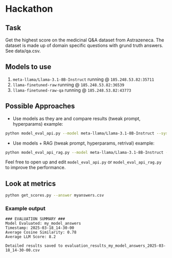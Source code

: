 # Hackathon

## Task
Get the highest score on the medicinal Q&A dataset from Astrazeneca.
The dataset is made up of domain specific questions with grund truth answers.
See data/qa.csv.

## Models to use
1) `meta-llama/Llama-3.1-8B-Instruct` running @ `185.248.53.82:35711`
2) `llama-finetuned-raw` running @ `185.248.53.82:36539`
3) `llama-finetuned-raw-qa` running @ `185.248.53.82:43773`

## Possible Approaches
* Use models as they are and compare results (tweak prompt, hyperparams) example: 
```bash
python model_eval_api.py --model meta-llama/Llama-3.1-8B-Instruct --system_prompt config/system_prompt.txt
```
* Use models + RAG (tweak prompt, hyperparams, retrival) example:
```bash 
python model_eval_api_rag.py --model meta-llama/Llama-3.1-8B-Instruct --system_prompt config/system_prompt.txt --top_k 5
```
Feel free to open up and edit `model_eval_api.py` or `model_eval_api_rag.py` to improve the performance.

## Look at metrics
```bash
python get_scores.py --answer myanswers.csv
```
### Example output
```
### EVALUATION SUMMARY ###
Model Evaluated: my_model_answers
Timestamp: 2025-03-18_14-30-00
Average Cosine Similarity: 0.78
Average LLM Score: 8.2

Detailed results saved to evaluation_results_my_model_answers_2025-03-18_14-30-00.csv
```
